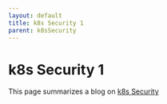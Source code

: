```yaml
---
layout: default
title: k8s Security 1
parent: k8sSecurity
---
```


# k8s Security 1
This page summarizes a blog on [k8s Security](https://www.cncf.io/blog/2021/03/22/kubernetes-security/)